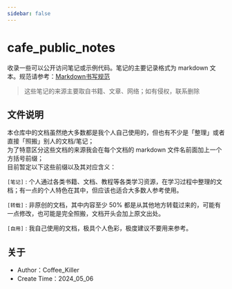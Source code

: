 ```yaml
---
sidebar: false
---
```


# cafe_public_notes

收录一些可以公开访问笔记或示例代码。笔记的主要记录格式为 markdown 文本。规范请参考：[Markdown书写规范](./rules/Markdown.md)

> 这些笔记的来源主要取自书籍、文章、网络；如有侵权，联系删除

## 文件说明

本仓库中的文档虽然绝大多数都是我个人自己使用的，但也有不少是「整理」或者直接「照搬」别人的文档/笔记；  
为了特意区分这些文档的来源我会在每个文档的 markdown 文件名前面加上一个方括号前缀；  
目前暂定以下这些前缀以及其对应含义：

`[笔记]` : 个人通过各类书籍、文档、教程等各类学习资源，在学习过程中整理的文档；有一点的个人特色在其中，但应该也适合大多数人参考使用。  

`[转载]` : 非原创的文档，其中内容至少 50% 都是从其他地方转载过来的，可能有一点修改，也可能是完全照搬，文档开头会加上原文出处。  

`[自用]` : 我自己使用的文档，极具个人色彩，极度建议不要用来参考。

## 关于

- Author：Coffee_Killer
- Create Time：2024_05_06